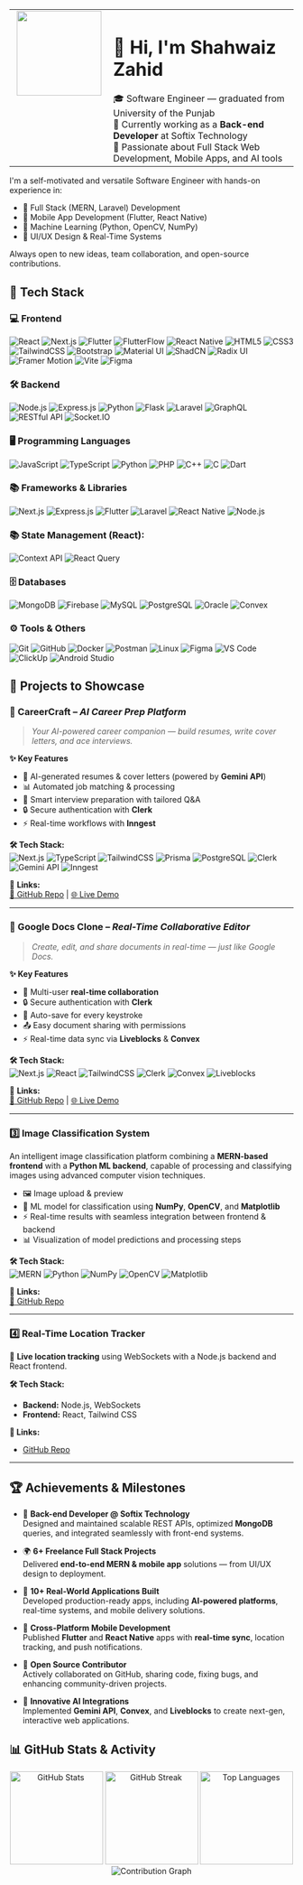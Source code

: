 <table>
  <tr>
    <td width="160" valign="top">
      <div align="center">
  <img height="150" src="https://media.giphy.com/media/M9gbBd9nbDrOTu1Mqx/giphy.gif"  />
</div>
    </td>
    <td>
      <h1>👋 Hi, I'm Shahwaiz Zahid</h1>
      🎓 Software Engineer — graduated from University of the Punjab<br>
      💼 Currently working as a <strong>Back-end Developer</strong> at Softix Technology<br>
      🧠 Passionate about Full Stack Web Development, Mobile Apps, and AI tools
    </td>
  </tr>
</table>

I'm a self-motivated and versatile Software Engineer with hands-on experience in:

- 🔧 Full Stack (MERN, Laravel) Development
- 📱 Mobile App Development (Flutter, React Native)
- 🤖 Machine Learning (Python, OpenCV, NumPy)
- 🎨 UI/UX Design & Real-Time Systems

Always open to new ideas, team collaboration, and open-source contributions.

## 🔧 Tech Stack

### 💻 Frontend

![React](https://img.shields.io/badge/React-20232A?style=for-the-badge&logo=react&logoColor=61DAFB)
![Next.js](https://img.shields.io/badge/Next.js-000000?style=for-the-badge&logo=nextdotjs&logoColor=white)
![Flutter](https://img.shields.io/badge/Flutter-02569B?style=for-the-badge&logo=flutter&logoColor=white)
![FlutterFlow](https://img.shields.io/badge/FlutterFlow-9146FF?style=for-the-badge&logo=flutter&logoColor=white)
![React Native](https://img.shields.io/badge/React_Native-20232A?style=for-the-badge&logo=react&logoColor=61DAFB)
![HTML5](https://img.shields.io/badge/HTML5-E34F26?style=for-the-badge&logo=html5&logoColor=white)
![CSS3](https://img.shields.io/badge/CSS3-1572B6?style=for-the-badge&logo=css3&logoColor=white)
![TailwindCSS](https://img.shields.io/badge/TailwindCSS-06B6D4?style=for-the-badge&logo=tailwindcss&logoColor=white)
![Bootstrap](https://img.shields.io/badge/Bootstrap-563D7C?style=for-the-badge&logo=bootstrap&logoColor=white)
![Material UI](https://img.shields.io/badge/Material_UI-007FFF?style=for-the-badge&logo=mui&logoColor=white)
![ShadCN](https://img.shields.io/badge/ShadCN-000000?style=for-the-badge&logo=data:image/svg+xml;base64,PHN2ZyB...custom)
![Radix UI](https://img.shields.io/badge/Radix_UI-000000?style=for-the-badge&logo=data:image/svg+xml;base64,PHN2Z...custom)
![Framer Motion](https://img.shields.io/badge/Framer_Motion-000000?style=for-the-badge&logo=framer&logoColor=white)
![Vite](https://img.shields.io/badge/Vite-646CFF?style=for-the-badge&logo=vite&logoColor=white)
![Figma](https://img.shields.io/badge/Figma-F24E1E?style=for-the-badge&logo=figma&logoColor=white)

### 🛠 Backend

![Node.js](https://img.shields.io/badge/Node.js-339933?style=for-the-badge&logo=nodedotjs&logoColor=white)
![Express.js](https://img.shields.io/badge/Express.js-000000?style=for-the-badge&logo=express&logoColor=white)
![Python](https://img.shields.io/badge/Python-3776AB?style=for-the-badge&logo=python&logoColor=white)
![Flask](https://img.shields.io/badge/Flask-000000?style=for-the-badge&logo=flask&logoColor=white)
![Laravel](https://img.shields.io/badge/Laravel-FF2D20?style=for-the-badge&logo=laravel&logoColor=white)
![GraphQL](https://img.shields.io/badge/GraphQL-E10098?style=for-the-badge&logo=graphql&logoColor=white)
![RESTful API](https://img.shields.io/badge/RESTful_API-00599C?style=for-the-badge&logo=api&logoColor=white)
![Socket.IO](https://img.shields.io/badge/Socket.IO-010101?style=for-the-badge&logo=socketdotio&logoColor=white)

### 🖥 Programming Languages

![JavaScript](https://img.shields.io/badge/JavaScript-F7DF1E?style=for-the-badge&logo=javascript&logoColor=black)
![TypeScript](https://img.shields.io/badge/TypeScript-3178C6?style=for-the-badge&logo=typescript&logoColor=white)
![Python](https://img.shields.io/badge/Python-3776AB?style=for-the-badge&logo=python&logoColor=white)
![PHP](https://img.shields.io/badge/PHP-777BB4?style=for-the-badge&logo=php&logoColor=white)
![C++](https://img.shields.io/badge/C++-00599C?style=for-the-badge&logo=cplusplus&logoColor=white)
![C](https://img.shields.io/badge/C-00599C?style=for-the-badge&logo=c&logoColor=white)
![Dart](https://img.shields.io/badge/Dart-0175C2?style=for-the-badge&logo=dart&logoColor=white)

### 📚 Frameworks & Libraries

![Next.js](https://img.shields.io/badge/Next.js-000000?style=for-the-badge&logo=nextdotjs&logoColor=white)
![Express.js](https://img.shields.io/badge/Express.js-000000?style=for-the-badge&logo=express&logoColor=white)
![Flutter](https://img.shields.io/badge/Flutter-02569B?style=for-the-badge&logo=flutter&logoColor=white)
![Laravel](https://img.shields.io/badge/Laravel-FF2D20?style=for-the-badge&logo=laravel&logoColor=white)
![React Native](https://img.shields.io/badge/React_Native-20232A?style=for-the-badge&logo=react&logoColor=61DAFB)
![Node.js](https://img.shields.io/badge/Node.js-339933?style=for-the-badge&logo=nodedotjs&logoColor=white)

### 📚 State Management (React):

![Context API](https://img.shields.io/badge/Context_API-61DAFB?style=for-the-badge&logo=react&logoColor=black)
![React Query](https://img.shields.io/badge/React_Query-FF4154?style=for-the-badge&logo=reactquery&logoColor=white)

### 🗄 Databases

![MongoDB](https://img.shields.io/badge/MongoDB-47A248?style=for-the-badge&logo=mongodb&logoColor=white)
![Firebase](https://img.shields.io/badge/Firebase-FFCA28?style=for-the-badge&logo=firebase&logoColor=black)
![MySQL](https://img.shields.io/badge/MySQL-4479A1?style=for-the-badge&logo=mysql&logoColor=white)
![PostgreSQL](https://img.shields.io/badge/PostgreSQL-336791?style=for-the-badge&logo=postgresql&logoColor=white)
![Oracle](https://img.shields.io/badge/Oracle_SQL-F80000?style=for-the-badge&logo=oracle&logoColor=white)
![Convex](https://img.shields.io/badge/Convex-000000?style=for-the-badge)

### ⚙️ Tools & Others

![Git](https://img.shields.io/badge/Git-F05032?style=for-the-badge&logo=git&logoColor=white)
![GitHub](https://img.shields.io/badge/GitHub-181717?style=for-the-badge&logo=github&logoColor=white)
![Docker](https://img.shields.io/badge/Docker-2496ED?style=for-the-badge&logo=docker&logoColor=white)
![Postman](https://img.shields.io/badge/Postman-FF6C37?style=for-the-badge&logo=postman&logoColor=white)
![Linux](https://img.shields.io/badge/Linux-FCC624?style=for-the-badge&logo=linux&logoColor=black)
![Figma](https://img.shields.io/badge/Figma-F24E1E?style=for-the-badge&logo=figma&logoColor=white)
![VS Code](https://img.shields.io/badge/VS_Code-007ACC?style=for-the-badge&logo=visual-studio-code&logoColor=white)
![ClickUp](https://img.shields.io/badge/ClickUp-7B68EE?style=for-the-badge&logo=clickup&logoColor=white)
![Android Studio](https://img.shields.io/badge/Android_Studio-3DDC84?style=for-the-badge&logo=android-studio&logoColor=white)

## 🚀 Projects to Showcase

### 🎯 CareerCraft – _AI Career Prep Platform_

> _Your AI-powered career companion — build resumes, write cover letters, and ace interviews._

**✨ Key Features**

- 🧠 AI-generated resumes & cover letters (powered by **Gemini API**)
- 📊 Automated job matching & processing
- 💬 Smart interview preparation with tailored Q&A
- 🔒 Secure authentication with **Clerk**
- ⚡ Real-time workflows with **Inngest**

**🛠 Tech Stack:**  
![Next.js](https://img.shields.io/badge/Next.js-000000?style=for-the-badge&logo=nextdotjs&logoColor=white)
![TypeScript](https://img.shields.io/badge/TypeScript-3178C6?style=for-the-badge&logo=typescript&logoColor=white)
![TailwindCSS](https://img.shields.io/badge/Tailwind_CSS-06B6D4?style=for-the-badge&logo=tailwindcss&logoColor=white)
![Prisma](https://img.shields.io/badge/Prisma-2D3748?style=for-the-badge&logo=prisma&logoColor=white)
![PostgreSQL](https://img.shields.io/badge/PostgreSQL-336791?style=for-the-badge&logo=postgresql&logoColor=white)
![Clerk](https://img.shields.io/badge/Clerk-3B82F6?style=for-the-badge&logo=clerk&logoColor=white)
![Gemini API](https://img.shields.io/badge/Gemini_API-4285F4?style=for-the-badge&logo=google&logoColor=white)
![Inngest](https://img.shields.io/badge/Inngest-000000?style=for-the-badge)

🔗 **Links:**  
[📂 GitHub Repo](https://github.com/ShahwaizZahid/CareerCraft) | [🌐 Live Demo](https://career-craft-24bz.vercel.app/)

---

### 📝 Google Docs Clone – _Real-Time Collaborative Editor_

> _Create, edit, and share documents in real-time — just like Google Docs._

**✨ Key Features**

- 👥 Multi-user **real-time collaboration**
- 🔒 Secure authentication with **Clerk**
- 💾 Auto-save for every keystroke
- 📤 Easy document sharing with permissions
- ⚡ Real-time data sync via **Liveblocks** & **Convex**

**🛠 Tech Stack:**  
![Next.js](https://img.shields.io/badge/Next.js-000000?style=for-the-badge&logo=nextdotjs&logoColor=white)
![React](https://img.shields.io/badge/React-20232A?style=for-the-badge&logo=react&logoColor=61DAFB)
![TailwindCSS](https://img.shields.io/badge/Tailwind_CSS-06B6D4?style=for-the-badge&logo=tailwindcss&logoColor=white)
![Clerk](https://img.shields.io/badge/Clerk-3B82F6?style=for-the-badge&logo=clerk&logoColor=white)
![Convex](https://img.shields.io/badge/Convex-000000?style=for-the-badge)
![Liveblocks](https://img.shields.io/badge/Liveblocks-FF6F61?style=for-the-badge)

🔗 **Links:**  
[📂 GitHub Repo](https://github.com/ShahwaizZahid/Google-Doc) | [🌐 Live Demo](https://google-doc-rosy.vercel.app/)

---

### 3️⃣ Image Classification System

An intelligent image classification platform combining a **MERN-based frontend** with a **Python ML backend**, capable of processing and classifying images using advanced computer vision techniques.

- 🖼 Image upload & preview
- 🧠 ML model for classification using **NumPy**, **OpenCV**, and **Matplotlib**
- ⚡ Real-time results with seamless integration between frontend & backend
- 📊 Visualization of model predictions and processing steps

**🛠 Tech Stack:**  
![MERN](https://img.shields.io/badge/MERN_Stack-000000?style=for-the-badge&logo=mongodb&logoColor=white)
![Python](https://img.shields.io/badge/Python-3776AB?style=for-the-badge&logo=python&logoColor=white)
![NumPy](https://img.shields.io/badge/NumPy-013243?style=for-the-badge&logo=numpy&logoColor=white)
![OpenCV](https://img.shields.io/badge/OpenCV-5C3EE8?style=for-the-badge&logo=opencv&logoColor=white)
![Matplotlib](https://img.shields.io/badge/Matplotlib-11557C?style=for-the-badge)

🔗 **Links:**  
[📂 GitHub Repo](https://github.com/ShahwaizZahid/Image-Classification)

---

### 4️⃣ Real-Time Location Tracker

📍 **Live location tracking** using WebSockets with a Node.js backend and React frontend.

**🛠 Tech Stack:**

- **Backend:** Node.js, WebSockets
- **Frontend:** React, Tailwind CSS

**🔗 Links:**

- [GitHub Repo](https://github.com/ShahwaizZahid/Tracker)

---

## 🏆 Achievements & Milestones

- 💼 **Back-end Developer @ Softix Technology**  
  Designed and maintained scalable REST APIs, optimized **MongoDB** queries, and integrated seamlessly with front-end systems.

- 🌍 **6+ Freelance Full Stack Projects**  
  Delivered **end-to-end MERN & mobile app** solutions — from UI/UX design to deployment.

- 🚀 **10+ Real-World Applications Built**  
  Developed production-ready apps, including **AI-powered platforms**, real-time systems, and mobile delivery solutions.

- 📱 **Cross-Platform Mobile Development**  
  Published **Flutter** and **React Native** apps with **real-time sync**, location tracking, and push notifications.

- 🤝 **Open Source Contributor**  
  Actively collaborated on GitHub, sharing code, fixing bugs, and enhancing community-driven projects.

- 🤖 **Innovative AI Integrations**  
  Implemented **Gemini API**, **Convex**, and **Liveblocks** to create next-gen, interactive web applications.

## 📊 GitHub Stats & Activity

<div align="center">

<!-- GitHub Stats & Streak -->
<img src="https://github-readme-stats.vercel.app/api?username=ShahwaizZahid&show_icons=true&theme=tokyonight&hide_border=true" alt="GitHub Stats" height="165"/>
<img src="https://github-readme-streak-stats.herokuapp.com/?user=ShahwaizZahid&theme=tokyonight&hide_border=true" alt="GitHub Streak" height="165"/>

<!-- Most Used Languages -->
<img src="https://github-readme-stats.vercel.app/api/top-langs/?username=ShahwaizZahid&layout=compact&theme=tokyonight&hide_border=true" alt="Top Languages" height="165"/>

<!-- Contribution Graph -->
<img src="https://github-readme-activity-graph.vercel.app/graph?username=ShahwaizZahid&theme=react-dark&hide_border=true&area=true" alt="Contribution Graph" />

</div>

###
